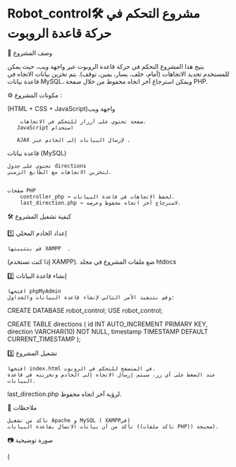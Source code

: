 # Robot_control🛠 مشروع التحكم في حركة قاعدة الروبوت
📌 وصف المشروع

يتيح هذا المشروع التحكم في حركة قاعدة الروبوت عبر واجهة ويب، حيث يمكن للمستخدم تحديد الاتجاهات (أمام، خلف، يسار، يمين، توقف). يتم تخزين بيانات الاتجاه في قاعدة بيانات MySQL، ويمكن استرجاع آخر اتجاه محفوظ من خلال صفحة PHP.


⚙️ مكونات المشروع :

(HTML + CSS + JavaScript)واجهة ويب
       
        
        صفحة تحتوي على أزرار للتحكم في الاتجاهات.
       JavaScript استخدام  
       
       AJAX لإرسال البيانات إلى الخادم عبر .
        

قاعدة بيانات (MySQL)

    تحتوي على جدول directions 
    لتخزين الاتجاهات مع الطابع الزمني.
    
   
    صفحات PHP
        controller_php → لحفظ الاتجاهات في قاعدة البيانات.
        last_direction.php → لاسترجاع آخر اتجاه محفوظ وعرضه.

🛠 كيفية تشغيل المشروع


1️⃣ إعداد الخادم المحلي

    قم بتثبيتها XAMPP  .
  (إذا كنت تستخدم XAMPP). ضع ملفات المشروع في مجلد   htdocs

2️⃣ إنشاء قاعدة البيانات

    افتحها phpMyAdmin 
    وقم بتنفيذ الأمر التالي لإنشاء قاعدة البيانات والجداول:

CREATE DATABASE robot_control;
USE robot_control;

CREATE TABLE directions (
    id INT AUTO_INCREMENT PRIMARY KEY,
    direction VARCHAR(10) NOT NULL,
    timestamp TIMESTAMP DEFAULT CURRENT_TIMESTAMP
);

3️⃣ تشغيل المشروع

    افتحها index.html في المتصفح للتحكم في الروبوت.
    عند الضغط على أي زر، سيتم إرسال الاتجاه إلى الخادم وتخزينه في قاعدة البيانات.
   last_direction.php لرؤية آخر اتجاه محفوظ.

📌 ملاحظات

    تأكد من تشغيل Apache و MySQL ( XAMPPفي)
    تأكد من أن بيانات الاتصال بقاعدة البيانات ((تاكد ملفات PHP)) صحيحة).

📷 صورة توضيحية

(
